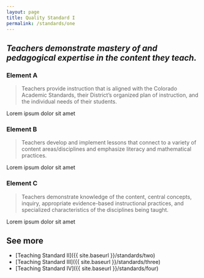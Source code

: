```yaml
---
layout: page
title: Quality Standard I
permalink: /standards/one
---
```


## _Teachers demonstrate mastery of and pedagogical expertise in the content they teach._

### Element A

> Teachers provide instruction that is aligned with the Colorado Academic Standards, their District’s organized plan of instruction, and the individual needs of their students.

Lorem ipsum dolor sit amet

### Element B

> Teachers develop and implement lessons that connect to a variety of content areas/disciplines and emphasize literacy and mathematical practices.

Lorem ipsum dolor sit amet

### Element C

> Teachers demonstrate knowledge of the content, central concepts, inquiry, appropriate evidence-based instructional practices, and specialized characteristics of the disciplines being taught.

Lorem ipsum dolor sit amet

## See more

- [Teaching Standard II]({{ site.baseurl }}/standards/two)
- [Teaching Standard III]({{ site.baseurl }}/standards/three)
- [Teaching Standard IV]({{ site.baseurl }}/standards/four)
